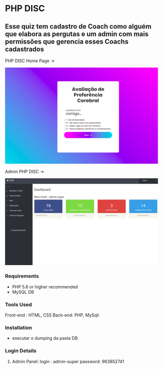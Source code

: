 # PHP DISC
##  Esse quiz tem cadastro de Coach como alguém que elabora as pergutas e um admin com mais permissões que gerencia esses Coachs cadastrados


PHP DISC  Home Page ->

![q1](https://github.com/ccastiglioni/quiz-disc/blob/master/pergutas.png)


Admin PHP DISC ->

![q2](https://github.com/ccastiglioni/quiz-disc/blob/master/admin.png)



### Requirements 

- PHP 5.6 or higher recommended 
- MySQL DB

### Tools Used
Front-end :  HTML, CSS
Back-end:   PHP, MySqli

### Installation
- executar o dumping da pasta DB

### Login Details

1. Admin Panel:
login   : admin-super
password:  963852741

 
